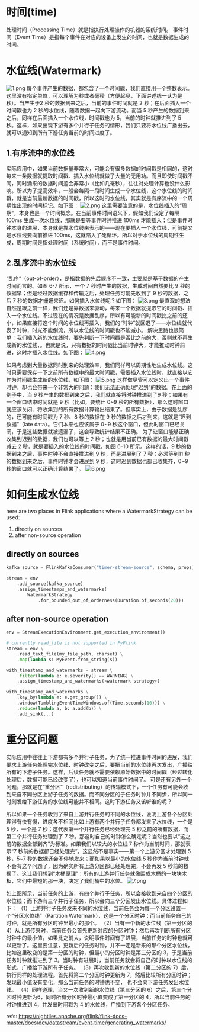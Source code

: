 
# 时间(time)
处理时间（Processing Time）就是指执行处理操作的机器的系统时间。 
事件时间（Event Time）是指每个事件在对应的设备上发生的时间，也就是数据生成的时间。 

# 水位线(Watermark)
![1.png](1.png)
每个事件产生的数据，都包含了一个时间戳，我们直接用一个整数表示。这里没有指定单位，可以理解为秒或者毫秒（方便起见，下面讲述统一认为是秒）。当产生于2 秒的数据到来之后，当前的事件时间就是 2 秒；在后面插入一个时间戳也为 2 秒的水位线，随着数据一起向下游流动。而当 5 秒产生的数据到来之后，同样在后面插入一个水位线，时间戳也为 5，当前的时钟就推进到了 5 秒。这样，如果出现下游有多个并行子任务的情形，我们只要将水位线广播出去，就可以通知到所有下游任务当前的时间进度了。


## 1.有序流中的水位线 
实际应用中，如果当前数据量非常大，可能会有很多数据的时间戳是相同的，这时每来一条数据就提取时间戳、插入水位线就做了大量的无用功。而且即使时间戳不同，同时涌来的数据时间差会非常小（比如几毫秒），往往对处理计算也没什么影响。所以为了提高效率，一般会每隔一段时间生成一个水位线，这个水位线的时间戳，就是当前最新数据的时间戳，所以这时的水位线，其实就是有序流中的一个周期性出现的时间标记。如下图：
![2.png](2.png)
这里需要注意的是，水位线插入的“周期”，本身也是一个时间概念。在当前事件时间语义下，假如我们设定了每隔 100ms 生成一次水位线，那就是要等事件时钟推进 100ms 才能插入；但是事件时钟本身的进展，本身就是靠水位线来表示的——现在要插入一个水位线，可前提又是水位线要向前推进 100ms，这就陷入了死循环。所以对于水位线的周期性生成，周期时间是指处理时间（系统时间），而不是事件时间。 


## 2.乱序流中的水位线 
“乱序”（out-of-order），是指数据的先后顺序不一致，主要就是基于数据的产生时间而言的。如图 6-7 所示，一个 7 秒时产生的数据，生成时间自然要比 9 秒的数据早；但是经过数据缓存和传输之后，处理任务可能先收到了 9 秒的数据，之后 7 秒的数据才姗姗来迟。如何插入水位线呢？如下图：
![3.png](3.png)
最直观的想法自然是跟之前一样，我们还是靠数据来驱动，每来一个数据就提取它的时间戳、插入一个水位线。不过现在的情况是数据乱序，所以有可能新的时间戳比之前的还小，如果直接将这个时间的水位线再插入，我们的“时钟”就回退了——水位线就代表了时钟，时光不能倒流，所以水位线的时间戳也不能减小。 
解决思路也很简单：我们插入新的水位线时，要先判断一下时间戳是否比之前的大，否则就不再生成新的水位线，。也就是说，只有数据的时间戳比当前时钟大，才能推动时钟前进，这时才插入水位线。如下图：
![4.png](4.png)

如果考虑到大量数据同时到来的处理效率，我们同样可以周期性地生成水位线。这时只需要保存一下之前所有数据中的最大时间戳，需要插入水位线时，就直接以它作为时间戳生成新的水位线，如下图：
![5.png](5.png)
这样做尽管可以定义出一个事件时钟，却也会带来一个非常大的问题：我们无法正确处理“迟到”的数据。在上面的例子中，当 9 秒产生的数据到来之后，我们就直接将时钟推进到了9 秒；如果有一个窗口结束时间就是 9 秒（比如，要统计 0~9 秒的所有数据），那么这时窗口就应该关闭、将收集到的所有数据计算输出结果了。但事实上，由于数据是乱序的，还可能有时间戳为 7 秒、8 秒的数据在 9 秒的数据之后才到来，这就是“迟到数据”（late  data）。它们本来也应该属于 0~9 秒这个窗口，但此时窗口已经关闭，于是这些数据就被遗漏了，这会导致统计结果不正确。
为了让窗口能够正确收集到迟到的数据，我们也可以等上 2 秒；也就是用当前已有数据的最大时间戳减去 2 秒，就是要插入的水位线的时间戳，如图 6-10 所示。这样的话，9 秒的数据到来之后，事件时钟不会直接推进到 9 秒，而是进展到了 7 秒；必须等到11 秒的数据到来之后，事件时钟才会进展到 9 秒，这时迟到数据也都已收集齐，0~9 秒的窗口就可以正确计算结果了。
![6.png](6.png)



# 如何生成水位线
here are two places in Flink applications where a WatermarkStrategy can be used: 
1. directly on sources 
2. after non-source operation


## directly on sources 

```python
kafka_source = FlinkKafkaConsumer("timer-stream-source", schema, props)

stream = env
    .add_source(kafka_source)
    .assign_timestamps_and_watermarks(
        WatermarkStrategy
            .for_bounded_out_of_orderness(Duration.of_seconds(20)))
```

## after non-source operation

```python
env = StreamExecutionEnvironment.get_execution_environment()

# currently read_file is not supported in PyFlink
stream = env \
    .read_text_file(my_file_path, charset) \
    .map(lambda s: MyEvent.from_string(s))

with_timestamp_and_watermarks = stream \
    .filter(lambda e: e.severity() == WARNING) \
    .assign_timestamp_and_watermarks(<watermark strategy>)

with_timestamp_and_watermarks \
    .key_by(lambda e: e.get_group()) \
    .window(TumblingEventTimeWindows.of(Time.seconds(10))) \
    .reduce(lambda a, b: a.add(b)) \
    .add_sink(...)
```


# 重分区问题
实际应用中往往上下游都有多个并行子任务，为了统一推进事件时间的进展，我们要求上游任务处理完水位线、时钟改变之后，要把当前的水位线再次发出，广播给所有的下游子任务。这样，后续任务就不需要依赖原始数据中的时间戳（经过转化处理后，数据可能已经改变了），也可以知道当前事件时间了。
可是还有另外一个问题，那就是在“重分区”（redistributing）的传输模式下，一个任务有可能会收到来自不同分区上游子任务的数据。而不同分区的子任务时钟并不同步，所以同一时刻发给下游任务的水位线可能并不相同。这时下游任务又该听谁的呢？

所以如果一个任务收到了来自上游并行任务的不同的水位线，说明上游各个分区处理得有快有慢，进度各不相同比如上游有两个并行子任务都发来了水位线，一个是 5 秒，一个是 7 秒；这代表第一个并行任务已经处理完 5 秒之前的所有数据，而第二个并行任务处理到了 7 秒。那这时自己的时钟怎么确定呢？当然也要以“这之前的数据全部到齐”为标准。如果我们以较大的水位线 7 秒作为当前时间，那就表示“7 秒前的数据都已经处理完”，这显然不是事实——第一个上游分区才处理到 5 秒，5~7 秒的数据还会不停地发来；而如果以最小的水位线 5 秒作为当前时钟就不会有这个问题了，因为确实所有上游分区都已经处理完，不会再发 5 秒前的数据了。这让我们想到“木桶原理”：所有的上游并行任务就像围成木桶的一块块木板，它们中最短的那一块，决定了我们桶中的水位。 
![7.png](7.png)

如上图所示，当前任务的上游，有四个并行子任务，所以会接收到来自四个分区的水位线；而下游有三个并行子任务，所以会向三个分区发出水位线。具体过程如下： 
（1）上游并行子任务发来不同的水位线，当前任务会为每一个分区设置一个“分区水位线”（Partition  Watermark），这是一个分区时钟；而当前任务自己的时钟，就是所有分区时钟里最小的那个。 
（2）当有一个新的水位线（第一分区的 4）从上游传来时，当前任务会首先更新对应的分区时钟；然后再次判断所有分区时钟中的最小值，如果比之前大，说明事件时间有了进展，当前任务的时钟也就可以更新了。这里要注意，更新后的任务时钟，并不一定是新来的那个分区水位线，比如这里改变的是第一分区的时钟，但最小的分区时钟是第三分区的 3，于是当前任务时钟就推进到了 3。当时钟有进展时，当前任务就会将自己的时钟以水位线的形式，广播给下游所有子任务。 
（3）再次收到新的水位线（第二分区的 7）后，执行同样的处理流程。首先将第二个分区时钟更新为 7，然后比较所有分区时钟；发现最小值没有变化，那么当前任务的时钟也不变，
也不会向下游任务发出水位线。 
（4）同样道理，当又一次收到新的水位线（第三分区的 6）之后，第三个分区时钟更新为6，同时所有分区时钟最小值变成了第一分区的 4，所以当前任务的时钟推进到 4，并发出时间戳为 4 的水位线，广播到下游各个分区任务。

refs:
https://nightlies.apache.org/flink/flink-docs-master/docs/dev/datastream/event-time/generating_watermarks/